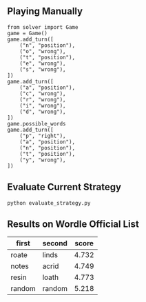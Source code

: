 ## Playing Manually

```
from solver import Game
game = Game()
game.add_turn([
    ("n", "position"),
    ("o", "wrong"),
    ("t", "position"),
    ("e", "wrong"),
    ("s", "wrong"),
])
game.add_turn([
    ("a", "position"),
    ("c", "wrong"),
    ("r", "wrong"),
    ("i", "wrong"),
    ("d", "wrong"),
])
game.possible_words
game.add_turn([
    ("p", "right"),
    ("a", "position"),
    ("n", "position"),
    ("t", "position"),
    ("y", "wrong"),
])
```

## Evaluate Current Strategy

`python evaluate_strategy.py`

## Results on Wordle Official List

| first  | second | score |
| ------ | ------ | ----- |
| roate  | linds  | 4.732 |
| notes  | acrid  | 4.749 |
| resin  | loath  | 4.773 |
| random | random | 5.218 |
